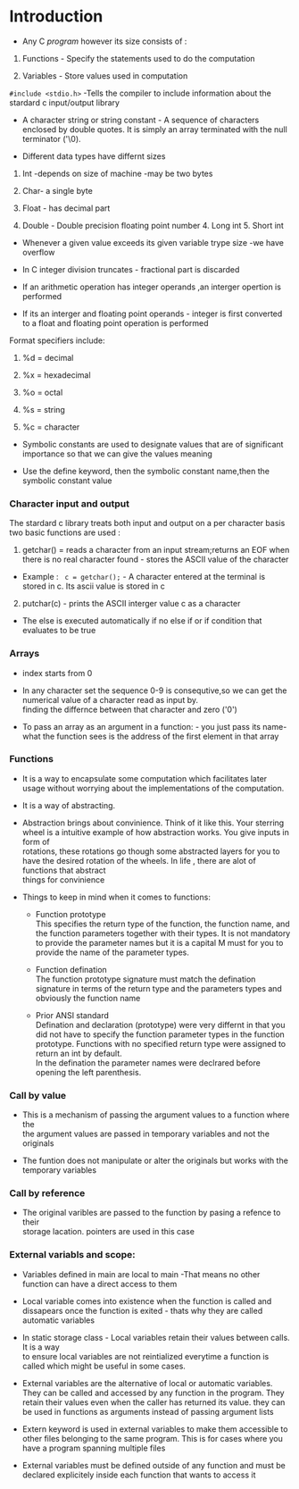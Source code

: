# Introduction

- Any C _program_ however its size consists of :

1. Functions - Specify the statements used to do the computation

2. Variables - Store values used in computation

`#include <stdio.h>` -Tells the compiler to include information about the stardard c input/output library

- A character string or string constant - A sequence of characters enclosed by double quotes. It is simply an array terminated with the null terminator ('\0).

- Different data types have differnt sizes

1.  Int -depends on size of machine -may be two bytes

2.  Char- a single byte

3.  Float - has decimal part

4.  Double - Double precision floating point number 4. Long int 5. Short int

- Whenever a given value exceeds its given variable trype size -we have overflow

- In C integer division truncates - fractional part is discarded

- If an arithmetic operation has integer operands ,an interger opertion is performed

- If its an interger and floating point operands - integer is first converted to a float and floating point operation is performed

Format specifiers include:

1. %d = decimal

2. %x = hexadecimal

3. %o = octal

4. %s = string

5. %c = character

- Symbolic constants are used to designate values that are of significant importance so that we can give the values meaning

- Use the define keyword, then the symbolic constant name,then the symbolic constant value

### Character input and output

The stardard c library treats both input and output on a per character basis
two basic functions are used :

1.  getchar() = reads a character from an input stream;returns an EOF when there is no real character found - stores the ASCII value of the character

- Example : ` c = getchar();` - A character entered at the terminal is stored in c. Its ascii value is stored in c

2.  putchar(c) - prints the ASCII interger value c as a character

- The else is executed automatically if no else if or if condition that evaluates to be true

### Arrays

- index starts from 0

- In any character set the sequence 0-9 is consequtive,so we can get the numerical value of a character read as input by.<br> finding the differnce between that character and zero ('0')

- To pass an array as an argument in a function: - you just pass its name- what the function sees is the address of the first element in that array

### Functions

- It is a way to encapsulate some computation which facilitates later usage without worrying about the implementations of the computation.

- It is a way of abstracting.

- Abstraction brings about convinience. Think of it like this. Your sterring wheel is a intuitive example of how abstraction works. You give inputs in form of<br>
  rotations, these rotations go though some abstracted layers for you to have the desired rotation of the wheels. In life , there are alot of functions that abstract<br>
  things for convinience
- Things to keep in mind when it comes to functions:

  - Function prototype<br> This specifies the return type of the function, the function name, and the function parameters together with their types. It is not mandatory to provide the parameter names but it is a capital M must for you to provide the name of the parameter types.
  - Function defination <br> The function prototype signature must match the defination signature in terms of the return type and the parameters types and obviously the function name

  - Prior ANSI standard <br> Defination and declaration (prototype) were very differnt in that you did not have to specify the function parameter types in the function prototype. Functions with no specified return type were assigned to return an int by default. <br>
    In the defination the parameter names were declrared before opening the left parenthesis.

### Call by value

- This is a mechanism of passing the argument values to a function where the<br> the argument values are passed in temporary variables and not the originals

- The funtion does not manipulate or alter the originals but works with the <br>temporary variables

### Call by reference

- The original varibles are passed to the function by pasing a refence to their <br> storage lacation. pointers are used in this case

### External variabls and scope:

- Variables defined in main are local to main -That means no other function can have a direct access to them

- Local variable comes into existence when the function is called and dissapears once the function is exited - thats why they are called automatic variables

- In static storage class - Local variables retain their values between calls. It is a way <br> to ensure local variables are not reintialized everytime a function is called which might be useful in some cases.

- External variables are the alternative of local or automatic variables. They can be called and accessed by any function in the program. They retain their values even when the caller has returned its value. they can be used in functions as arguments instead of passing argument lists

- Extern keyword is used in external variables to make them accessible to other files belonging to the same program. This is for cases where you have a program spanning multiple files

- External variables must be defined outside of any function and must be declared explicitely inside each function that wants to access it
